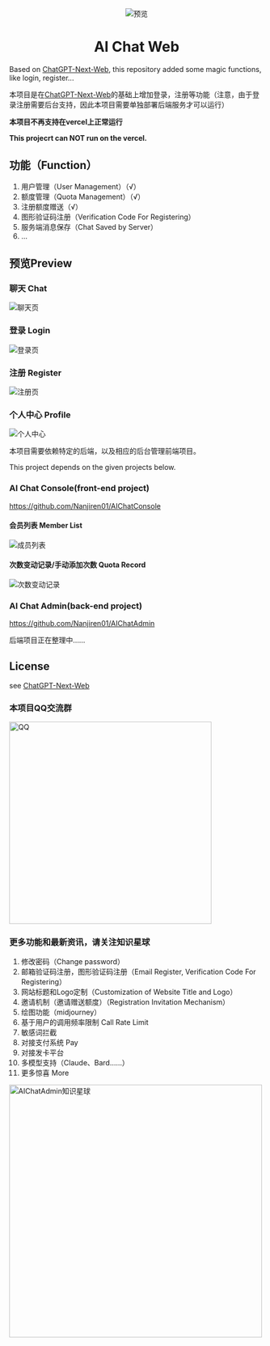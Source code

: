 <div align="center">
<img src="./docs/images/icon.svg" alt="预览"/>

<h1 align="center">AI Chat Web</h1>
</div>

Based on [ChatGPT-Next-Web](https://github.com/Yidadaa/ChatGPT-Next-Web.git), this repository added some magic functions, like login, register...

本项目是在[ChatGPT-Next-Web](https://github.com/Yidadaa/ChatGPT-Next-Web.git)的基础上增加登录，注册等功能（注意，由于登录注册需要后台支持，因此本项目需要单独部署后端服务才可以运行）

**本项目不再支持在vercel上正常运行**

**This projecrt can NOT run on the vercel.**

## 功能（Function）

1. 用户管理（User Management）（√）
2. 额度管理（Quota Management）（√）
3. 注册额度赠送（√）
4. 图形验证码注册（Verification Code For Registering）
5. 服务端消息保存（Chat Saved by Server）
6. ...

## 预览Preview

### 聊天 Chat

![聊天页](./docs/images/chat.png)

### 登录 Login
![登录页](./docs/images/Login.png)


### 注册 Register
![注册页](./docs/images/Register.png)

### 个人中心 Profile

![个人中心](./docs/images/Profile.png)



本项目需要依赖特定的后端，以及相应的后台管理前端项目。

This project depends on the given projects below.

### AI Chat Console(front-end project)

https://github.com/Nanjiren01/AIChatConsole

#### 会员列表 Member List

![成员列表](./docs/images/members.png)

#### 次数变动记录/手动添加次数 Quota Record

![次数变动记录](./docs/images/quota.png)

### AI Chat Admin(back-end project)

https://github.com/Nanjiren01/AIChatAdmin

后端项目正在整理中……



## License 
see [ChatGPT-Next-Web](https://github.com/Yidadaa/ChatGPT-Next-Web.git)



### 本项目QQ交流群

<img src="./docs/images/QQ.jpeg" width="400px" alt="QQ"/>



### 更多功能和最新资讯，请关注知识星球

1. 修改密码（Change password）
2. 邮箱验证码注册，图形验证码注册（Email Register, Verification Code For Registering）
3. 网站标题和Logo定制（Customization of Website Title and Logo）
4. 邀请机制（邀请赠送额度）（Registration Invitation Mechanism）
5. 绘图功能（midjourney）
6. 基于用户的调用频率限制  Call Rate Limit 
7. 敏感词拦截
8. 对接支付系统 Pay
9. 对接发卡平台
10. 多模型支持（Claude、Bard……）
11. 更多惊喜 More

<img src="./docs/images/xingqiu.jpeg" width="500px" alt="AIChatAdmin知识星球"/>

